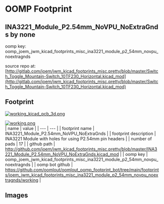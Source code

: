 # OOMP Footprint  
## INA3221_Module_P2.54mm_NoVPU_NoExtraGnds  by none  
  
oomp key: oomp_joem_jwm_kicad_footprints_misc_ina3221_module_p2_54mm_novpu_noextragnds  
  
source repo at: [http://gitlab.com/joem/jwm_kicad_footprints_misc.pretty/blob/master/Switch_Toggle_Mountain-Switch_10TF230_Horizontal.kicad_mod](http://gitlab.com/joem/jwm_kicad_footprints_misc.pretty/blob/master/Switch_Toggle_Mountain-Switch_10TF230_Horizontal.kicad_mod)  
## Footprint  
  
[![working_kicad_pcb_3d.png](working_kicad_pcb_3d_600.png)](working_kicad_pcb_3d.png)  
  
[![working.png](working_600.png)](working.png)  
| name | value | 
| --- | --- | 
| footprint name | INA3221_Module_P2.54mm_NoVPU_NoExtraGnds | 
| footprint description | INA3221 Module with holes for using P2.54mm pin headers | 
| number of pads | 17 | 
| github path | http://github.com/joem/jwm_kicad_footprints_misc.pretty/blob/master/INA3221_Module_P2.54mm_NoVPU_NoExtraGnds.kicad_mod | 
| oomp key | oomp_joem_jwm_kicad_footprints_misc_ina3221_module_p2_54mm_novpu_noextragnds | 
| oomp bot github | https://github.com/oomlout/oomlout_oomp_footprint_bot/tree/main/footprints/joem_jwm_kicad_footprints_misc_ina3221_module_p2_54mm_novpu_noextragnds/working | 
## Images  
